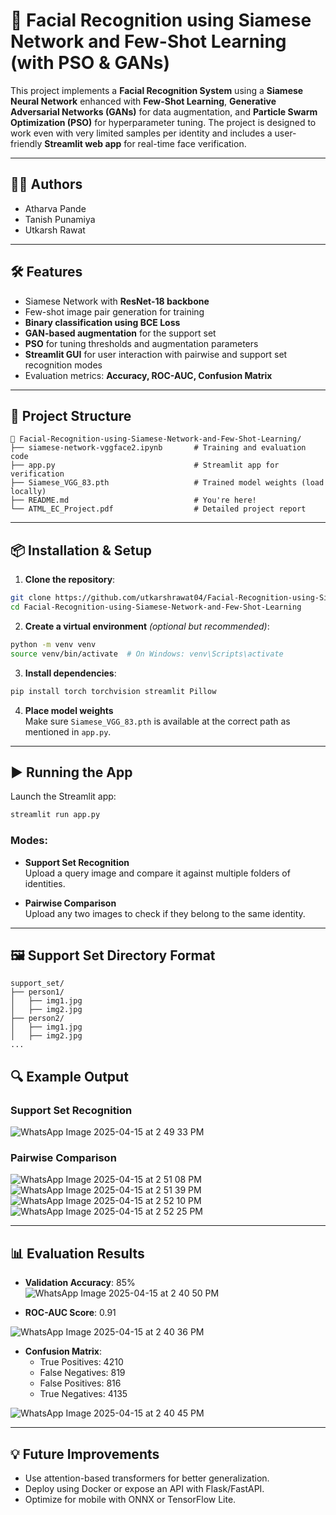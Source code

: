 # 🧠 Facial Recognition using Siamese Network and Few-Shot Learning (with PSO & GANs)

This project implements a **Facial Recognition System** using a **Siamese Neural Network** enhanced with **Few-Shot Learning**, **Generative Adversarial Networks (GANs)** for data augmentation, and **Particle Swarm Optimization (PSO)** for hyperparameter tuning. The project is designed to work even with very limited samples per identity and includes a user-friendly **Streamlit web app** for real-time face verification.

---

## 👨‍💻 Authors
- Atharva Pande  
- Tanish Punamiya  
- Utkarsh Rawat  

---

## 🛠️ Features
- Siamese Network with **ResNet-18 backbone**
- Few-shot image pair generation for training
- **Binary classification using BCE Loss**
- **GAN-based augmentation** for the support set
- **PSO** for tuning thresholds and augmentation parameters
- **Streamlit GUI** for user interaction with pairwise and support set recognition modes
- Evaluation metrics: **Accuracy, ROC-AUC, Confusion Matrix**

---

## 📁 Project Structure

```
📂 Facial-Recognition-using-Siamese-Network-and-Few-Shot-Learning/
├── siamese-network-vggface2.ipynb       # Training and evaluation code
├── app.py                               # Streamlit app for verification
├── Siamese_VGG_83.pth                   # Trained model weights (load locally)
├── README.md                            # You're here!
└── ATML_EC_Project.pdf                  # Detailed project report
```

---

## 📦 Installation & Setup

1. **Clone the repository**:
```bash
git clone https://github.com/utkarshrawat04/Facial-Recognition-using-Siamese-Network-and-Few-Shot-Learning.git
cd Facial-Recognition-using-Siamese-Network-and-Few-Shot-Learning
```

2. **Create a virtual environment** *(optional but recommended)*:
```bash
python -m venv venv
source venv/bin/activate  # On Windows: venv\Scripts\activate
```

3. **Install dependencies**:
```bash
pip install torch torchvision streamlit Pillow
```

4. **Place model weights**  
Make sure `Siamese_VGG_83.pth` is available at the correct path as mentioned in `app.py`.

---

## ▶️ Running the App

Launch the Streamlit app:
```bash
streamlit run app.py
```

### Modes:
- **Support Set Recognition**  
  Upload a query image and compare it against multiple folders of identities.
  
- **Pairwise Comparison**  
  Upload any two images to check if they belong to the same identity.

---

## 🖼️ Support Set Directory Format

```
support_set/
├── person1/
│   ├── img1.jpg
│   ├── img2.jpg
├── person2/
│   ├── img1.jpg
│   ├── img2.jpg
...
```



## 🔍 Example Output

### Support Set Recognition
![WhatsApp Image 2025-04-15 at 2 49 33 PM](https://github.com/user-attachments/assets/1f7cb456-2aab-42e5-bd90-637c6f19b008)

### Pairwise Comparison
![WhatsApp Image 2025-04-15 at 2 51 08 PM](https://github.com/user-attachments/assets/9f99b2ea-b484-43fb-8f97-cd49a6d1ae27)
![WhatsApp Image 2025-04-15 at 2 51 39 PM](https://github.com/user-attachments/assets/5e526298-611a-4140-a0b3-faaf414b5fa0)
![WhatsApp Image 2025-04-15 at 2 52 10 PM](https://github.com/user-attachments/assets/e83d70f2-79a2-420d-878b-f8ef22d50a8a)
![WhatsApp Image 2025-04-15 at 2 52 25 PM](https://github.com/user-attachments/assets/230eac61-523a-4d46-9dc9-16083e373718)





---

## 📊 Evaluation Results

- **Validation Accuracy**: 85%
![WhatsApp Image 2025-04-15 at 2 40 50 PM](https://github.com/user-attachments/assets/be252667-64b3-4270-8db1-da6e50d96a5e)


  
- **ROC-AUC Score**: 0.91
  
![WhatsApp Image 2025-04-15 at 2 40 36 PM](https://github.com/user-attachments/assets/d075365a-d3d3-4a88-881e-42b9209713bf)


- **Confusion Matrix**:
  - True Positives: 4210  
  - False Negatives: 819  
  - False Positives: 816  
  - True Negatives: 4135
 
    
![WhatsApp Image 2025-04-15 at 2 40 45 PM](https://github.com/user-attachments/assets/0ba79003-580b-41d6-b64d-077d38ac846e)

---

## 💡 Future Improvements

- Use attention-based transformers for better generalization.
- Deploy using Docker or expose an API with Flask/FastAPI.
- Optimize for mobile with ONNX or TensorFlow Lite.





